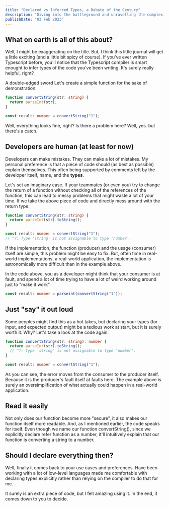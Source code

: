 ```yaml
---
title: "Declared vs Inferred Types, a Debate of the Century"
description: "Diving into the battleground and unravelling the complexities that define this ongoing clash, reveals insights that will reshape how you approach programming."
publishDate: "03 Feb 2023"
---
```


## What on earth is all of this about?

Well, I might be exaggerating on the title. But, I think this little journal will get a little exciting (and a little bit spicy of course). If you've ever written Typescript before, you'll notice that the Typescript compiler is smart enought to infer types of the code you've been writing. It's surely really helpful, right?

A double-edged sword
Let's create a simple function for the sake of demonstration:

```ts
function convertString(str: string) {
  return parseInt(str);
}

const result: number = convertString("1");
```

Well, everything looks fine, right? Is there a problem here? Well, yes. but there's a catch.

## Developers are human (at least for now)

Developers can make mistakes. They can make a lot of mistakes. My personal preference is that a piece of code should (as best as possible) explain themselves. This often being supported by comments left by the developer itself, name, and the **types**.

Let's set an imaginary case. If your teammates (or even you) try to change the return of a function without checking all of the references of the function, this can lead to messy problems that might waste a lot of your time. If we take the above piece of code and directly mess around with the return type:

```ts
function convertString(str: string) {
  return parseInt(str).toString();
}

const result: number = convertString("1");
// ^?: Type 'string' is not assignable to type 'number'.
```

If the implementation, the function (producer) and the usage (consumer) itself are simple, this problem might be easy to fix. But, often time in real-world implementations, a real-world application, the implementation is astronomically more difficult than in the example above.

In the code above, you as a developer might think that your consumer is at fault, and spend a lot of time trying to have a lot of weird working around just to "make it work".

```ts
const result: number = parseint(convertString("1"));
```

## Just "say" it out loud

Some peoples might find this as a hot takes, but declaring your types (for input, and expected output) might be a tedious work at start, but it is surely worth it. Why? Let's take a look at the code again:

```ts
function convertString(str: string): number {
  return parseInt(str).toString();
  // ^?: Type 'string' is not assignable to type 'number'.
}

const result: number = convertString("1");
```

As you can see, the error moves from the consumer to the producer itself. Because it is the producer's fault itself at faults here. The example above is surely an oversimplification of what actually could happen in a real-world application.

## Read it easily

Not only does our function become more "secure", it also makes our function itself more readable. And, as I mentioned earlier, the code speaks for itself. Even though we name our function convertString(), since we explicitly declare refer function as a number, it'll intuitively explain that our function is converting a string to a number.

## Should I declare everything then?

Well, finally it comes back to your use cases and preferences. Have been working with a lot of low-level languages made me comfortable with declaring types explicitly rather than relying on the compiler to do that for me.

It surely is an extra piece of code, but I felt amazing using it. In the end, it comes down to you to decide.

